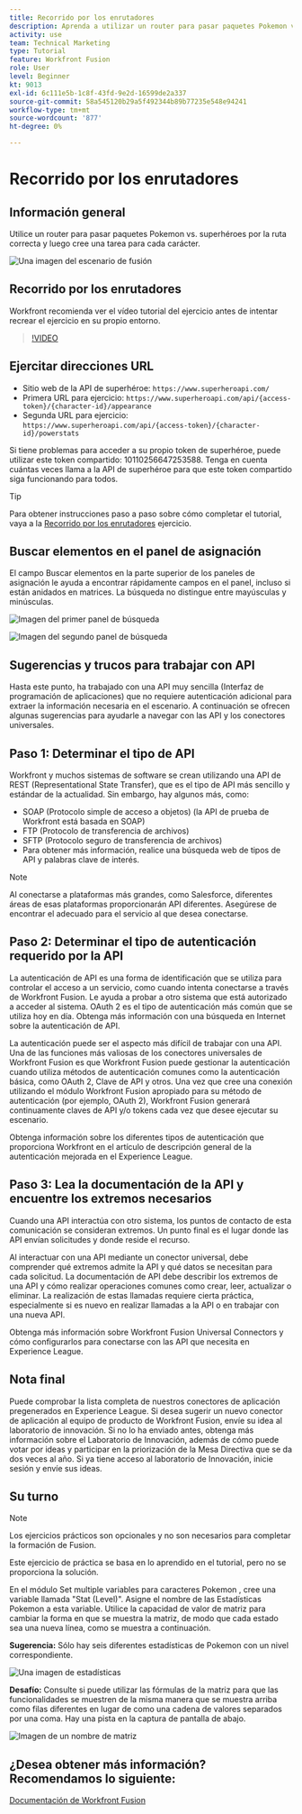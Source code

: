```yaml
---
title: Recorrido por los enrutadores
description: Aprenda a utilizar un router para pasar paquetes Pokemon vs. superhéroes por la ruta correcta en [!DNL Adobe Workfront Fusion].
activity: use
team: Technical Marketing
type: Tutorial
feature: Workfront Fusion
role: User
level: Beginner
kt: 9013
exl-id: 6c111e5b-1c8f-43fd-9e2d-16599de2a337
source-git-commit: 58a545120b29a5f492344b89b77235e548e94241
workflow-type: tm+mt
source-wordcount: '877'
ht-degree: 0%

---
```


# Recorrido por los enrutadores

## Información general

Utilice un router para pasar paquetes Pokemon vs. superhéroes por la ruta correcta y luego cree una tarea para cada carácter.

![Una imagen del escenario de fusión](assets/universal-connectors-and-routing-2.png)

## Recorrido por los enrutadores

Workfront recomienda ver el vídeo tutorial del ejercicio antes de intentar recrear el ejercicio en su propio entorno.

>[!VIDEO](https://video.tv.adobe.com/v/335272/?quality=12)

## Ejercitar direcciones URL

* Sitio web de la API de superhéroe: `https://www.superheroapi.com/`
* Primera URL para ejercicio: `https://www.superheroapi.com/api/{access-token}/{character-id}/appearance`
* Segunda URL para ejercicio: `https://www.superheroapi.com/api/{access-token}/{character-id}/powerstats`

Si tiene problemas para acceder a su propio token de superhéroe, puede utilizar este token compartido: 10110256647253588. Tenga en cuenta cuántas veces llama a la API de superhéroe para que este token compartido siga funcionando para todos.

>[!TIP]
>
>Para obtener instrucciones paso a paso sobre cómo completar el tutorial, vaya a la [Recorrido por los enrutadores](https://experienceleague.adobe.com/docs/workfront-learn/tutorials-workfront/fusion/exercises/routers.html?lang=en) ejercicio.


## Buscar elementos en el panel de asignación

El campo Buscar elementos en la parte superior de los paneles de asignación le ayuda a encontrar rápidamente campos en el panel, incluso si están anidados en matrices. La búsqueda no distingue entre mayúsculas y minúsculas.

![Imagen del primer panel de búsqueda](assets/universal-connectors-and-routing-3.png)

![Imagen del segundo panel de búsqueda](assets/universal-connectors-and-routing-4.png)

## Sugerencias y trucos para trabajar con API

Hasta este punto, ha trabajado con una API muy sencilla (Interfaz de programación de aplicaciones) que no requiere autenticación adicional para extraer la información necesaria en el escenario. A continuación se ofrecen algunas sugerencias para ayudarle a navegar con las API y los conectores universales.

## Paso 1: Determinar el tipo de API

Workfront y muchos sistemas de software se crean utilizando una API de REST (Representational State Transfer), que es el tipo de API más sencillo y estándar de la actualidad. Sin embargo, hay algunos más, como:

* SOAP (Protocolo simple de acceso a objetos) (la API de prueba de Workfront está basada en SOAP)
* FTP (Protocolo de transferencia de archivos)
* SFTP (Protocolo seguro de transferencia de archivos)
* Para obtener más información, realice una búsqueda web de tipos de API y palabras clave de interés.

>[!NOTE]
>
>Al conectarse a plataformas más grandes, como Salesforce, diferentes áreas de esas plataformas proporcionarán API diferentes. Asegúrese de encontrar el adecuado para el servicio al que desea conectarse.

## Paso 2: Determinar el tipo de autenticación requerido por la API

La autenticación de API es una forma de identificación que se utiliza para controlar el acceso a un servicio, como cuando intenta conectarse a través de Workfront Fusion. Le ayuda a probar a otro sistema que está autorizado a acceder al sistema. OAuth 2 es el tipo de autenticación más común que se utiliza hoy en día. Obtenga más información con una búsqueda en Internet sobre la autenticación de API.

La autenticación puede ser el aspecto más difícil de trabajar con una API. Una de las funciones más valiosas de los conectores universales de Workfront Fusion es que Workfront Fusion puede gestionar la autenticación cuando utiliza métodos de autenticación comunes como la autenticación básica, como OAuth 2, Clave de API y otros. Una vez que cree una conexión utilizando el módulo Workfront Fusion apropiado para su método de autenticación (por ejemplo, OAuth 2), Workfront Fusion generará continuamente claves de API y/o tokens cada vez que desee ejecutar su escenario.

Obtenga información sobre los diferentes tipos de autenticación que proporciona Workfront en el artículo de descripción general de la autenticación mejorada en el Experience League.

## Paso 3: Lea la documentación de la API y encuentre los extremos necesarios

Cuando una API interactúa con otro sistema, los puntos de contacto de esta comunicación se consideran extremos. Un punto final es el lugar donde las API envían solicitudes y donde reside el recurso.

Al interactuar con una API mediante un conector universal, debe comprender qué extremos admite la API y qué datos se necesitan para cada solicitud. La documentación de API debe describir los extremos de una API y cómo realizar operaciones comunes como crear, leer, actualizar o eliminar. La realización de estas llamadas requiere cierta práctica, especialmente si es nuevo en realizar llamadas a la API o en trabajar con una nueva API.

Obtenga más información sobre Workfront Fusion Universal Connectors y cómo configurarlos para conectarse con las API que necesita en Experience League.

## Nota final

Puede comprobar la lista completa de nuestros conectores de aplicación pregenerados en Experience League. Si desea sugerir un nuevo conector de aplicación al equipo de producto de Workfront Fusion, envíe su idea al laboratorio de innovación. Si no lo ha enviado antes, obtenga más información sobre el Laboratorio de Innovación, además de cómo puede votar por ideas y participar en la priorización de la Mesa Directiva que se da dos veces al año. Si ya tiene acceso al laboratorio de Innovación, inicie sesión y envíe sus ideas.

## Su turno

>[!NOTE]
>
>Los ejercicios prácticos son opcionales y no son necesarios para completar la formación de Fusion.

Este ejercicio de práctica se basa en lo aprendido en el tutorial, pero no se proporciona la solución.

En el módulo Set multiple variables para caracteres Pokemon , cree una variable llamada &quot;Stat (Level)&quot;. Asigne el nombre de las Estadísticas Pokemon a esta variable. Utilice la capacidad de valor de matriz para cambiar la forma en que se muestra la matriz, de modo que cada estado sea una nueva línea, como se muestra a continuación.

**Sugerencia:** Sólo hay seis diferentes estadísticas de Pokemon con un nivel correspondiente.

![Una imagen de estadísticas](assets/universal-connectors-and-routing-5.png)

**Desafío:** Consulte si puede utilizar las fórmulas de la matriz para que las funcionalidades se muestren de la misma manera que se muestra arriba como filas diferentes en lugar de como una cadena de valores separados por una coma. Hay una pista en la captura de pantalla de abajo.

![Imagen de un nombre de matriz](assets/universal-connectors-and-routing-6.png)

## ¿Desea obtener más información? Recomendamos lo siguiente:

[Documentación de Workfront Fusion](https://experienceleague.adobe.com/docs/workfront/using/adobe-workfront-fusion/workfront-fusion-2.html?lang=en)

